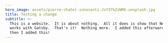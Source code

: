```yaml
---
hero_image: assets/pierre-chatel-innocenti-JsY37hZzWRE-unsplash.jpg
title: Testing a change
subtitle: >-
  This is a website.  It is about nothing.  All it does is show that NetlifyCMS
  works with Gatsby.  That's it!  Nothing more.  I added this afterwards....and
  then I added this!
---
```


